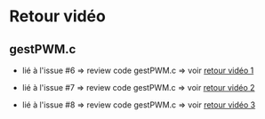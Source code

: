 # Retour vidéo 
## gestPWM.c

- lié à l'issue #6 => review code gestPWM.c => voir [retour vidéo 1](https://www.swisstransfer.com/d/db57e71d-f1ae-43d9-a7eb-ed34e5684306)

- lié à l'issue #7 => review code gestPWM.c => voir [retour vidéo 2](https://www.swisstransfer.com/d/c1e55079-b976-4fe8-83e7-e326c09e8e4d)

- lié à l'issue #8 => review code gestPWM.c => voir [retour vidéo 3](https://www.swisstransfer.com/d/4b475fda-7f41-44c3-b633-edea548568a6)
